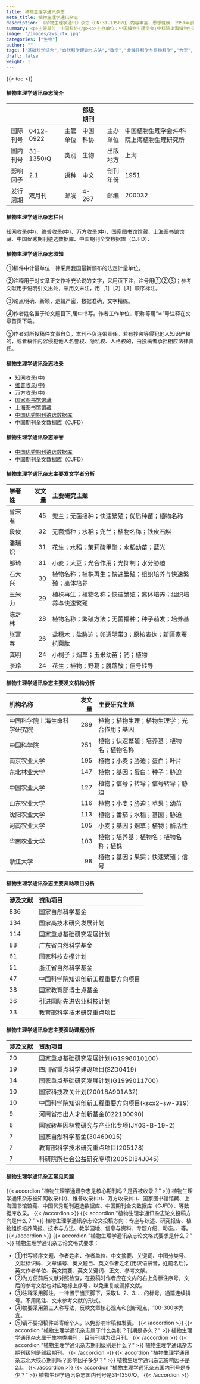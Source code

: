 ```yaml
---
title: 植物生理学通讯杂志
meta_title: 植物生理学通讯杂志
description: 《植物生理学通讯》杂志（CN:31-1350/Q）内容丰富、思想健康，1951年创刊，目前以双月刊形式发行，刊物对外积极扩大宣传，致力于提高杂志质量与影响。 《植物生理学通讯》现已更名为《植物生理学报》。
summary: <p>主管单位：中国科协</p><p>主办单位：中国植物生理学会;中科院上海植物生理研究所</p><p>发行级别：部级期刊</p><p>发行周期：双月刊</p>
image: "/images/zwslxtx.jpg"
categories: ["生物"]
author: ""
tags: ["基础科学综合","自然科学理论与方法","数学","非线性科学与系统科学","力学","物理学","生物学","天文学","自然地理学测绘学","气象学","海洋学","地质学","地球物理学","资源科学",]
draft: false
weight: 1
---
```


{{< toc >}}

#### 植物生理学通讯杂志简介
|               |                               |               | 部级期刊        |               |                           |
| ------------: | :---------------------------- | ------------: | :---------------------------- | ------------: | :------------------------ |
| 国际刊号      | 0412-0922   | 主管单位      | 中国科协     | 主办单位      | 中国植物生理学会;中科院上海植物生理研究所     |
| 国内刊号      | 31-1350/Q        | 类别          | 生物       | 出版地方      | 上海           |
| 影响因子      | 2.1        | 语种          | 中文             | 创刊年份      | 1951    |
| 发行周期      | 双月刊    | 邮发          | 4-267              | 邮编          | 200032      |

#### 植物生理学通讯杂志栏目
<span>知网收录(中)</span>、<span>维普收录(中)</span>、<span>万方收录(中)</span>、<span>国家图书馆馆藏</span>、<span>上海图书馆馆藏</span>、<span>中国优秀期刊遴选数据库</span>、<span>中国期刊全文数据库（CJFD）</span>、

#### 植物生理学通讯杂志须知
<p><p>
	①稿件中计量单位一律采用我国最新颁布的法定计量单位。
</p><p>
	②注释用于对文章正文作补充论说的文字，采用页下注，注号用①②③；参考文献用于说明引文出处，采用文末注，用［1］［2］［3］顺序标注。
</p><p>
	③论点明确、新颖，逻辑严密，数据准确，文字精练。
</p><p>
	④作者姓名置于论文题目下,居中书写。作者工作单位、职称等用“∗”号注释在文章首页下端。
</p><p>
	⑤作者对所投稿件文责自负，本刊不负连带责任。若有抄袭等侵犯他人知识产权的，或者稿件内容侵犯他人名誉权、隐私权、人格权的，由投稿者承担相应法律责任。
</p></p>


#### 植物生理学通讯杂志收录
<ul>
    <li class="inline-block">
        <a class="bg-theme-light hover:bg-primary dark:bg-darkmode-theme-light dark:hover:bg-darkmode-primary dark:hover:text-dark m-1 block rounded px-3 py-1 hover:text-white" href="#植物生理学通讯杂志收录">
        知网收录(中)
        </a>
    </li>
    <li class="inline-block">
        <a class="bg-theme-light hover:bg-primary dark:bg-darkmode-theme-light dark:hover:bg-darkmode-primary dark:hover:text-dark m-1 block rounded px-3 py-1 hover:text-white" href="#植物生理学通讯杂志收录">
        维普收录(中)
        </a>
    </li>
    <li class="inline-block">
        <a class="bg-theme-light hover:bg-primary dark:bg-darkmode-theme-light dark:hover:bg-darkmode-primary dark:hover:text-dark m-1 block rounded px-3 py-1 hover:text-white" href="#植物生理学通讯杂志收录">
        万方收录(中)
        </a>
    </li>
    <li class="inline-block">
        <a class="bg-theme-light hover:bg-primary dark:bg-darkmode-theme-light dark:hover:bg-darkmode-primary dark:hover:text-dark m-1 block rounded px-3 py-1 hover:text-white" href="#植物生理学通讯杂志收录">
        国家图书馆馆藏
        </a>
    </li>
    <li class="inline-block">
        <a class="bg-theme-light hover:bg-primary dark:bg-darkmode-theme-light dark:hover:bg-darkmode-primary dark:hover:text-dark m-1 block rounded px-3 py-1 hover:text-white" href="#植物生理学通讯杂志收录">
        上海图书馆馆藏
        </a>
    </li>
    <li class="inline-block">
        <a class="bg-theme-light hover:bg-primary dark:bg-darkmode-theme-light dark:hover:bg-darkmode-primary dark:hover:text-dark m-1 block rounded px-3 py-1 hover:text-white" href="#植物生理学通讯杂志收录">
        中国优秀期刊遴选数据库
        </a>
    </li>
    <li class="inline-block">
        <a class="bg-theme-light hover:bg-primary dark:bg-darkmode-theme-light dark:hover:bg-darkmode-primary dark:hover:text-dark m-1 block rounded px-3 py-1 hover:text-white" href="#植物生理学通讯杂志收录">
        中国期刊全文数据库（CJFD）
        </a>
    </li>
</ul>



#### 植物生理学通讯杂志荣誉
<ul>
    <li class="inline-block">
        <a class="bg-theme-light hover:bg-primary dark:bg-darkmode-theme-light dark:hover:bg-darkmode-primary dark:hover:text-dark m-1 block rounded px-3 py-1 hover:text-white" href="#植物生理学通讯杂志荣誉">
        中国优秀期刊遴选数据库
        </a>
    </li>
    <li class="inline-block">
        <a class="bg-theme-light hover:bg-primary dark:bg-darkmode-theme-light dark:hover:bg-darkmode-primary dark:hover:text-dark m-1 block rounded px-3 py-1 hover:text-white" href="#植物生理学通讯杂志荣誉">
        中国期刊全文数据库（CJFD）
        </a>
    </li>
</ul>





#### 植物生理学通讯杂志主要发文学者分析
| 学者姓                | 发文量                | 主要研究主题          |
| :------------         | --------------------: | :-------------------- |
| 曾宋君   | 45     | 兜兰；无菌播种；快速繁殖；优质种苗；植物名称 |
| 段俊   | 32     | 无菌播种；水稻；兜兰；植物名称；铁皮石斛 |
| 潘瑞炽   | 31     | 花生；水稻；茉莉酸甲酯；水稻幼苗；蓝光 |
| 邹琦   | 31     | 小麦；大豆；光合作用；光抑制；水分胁迫 |
| 石大兴   | 30     | 植物名称；植株再生；快速繁殖；组织培养与快速繁殖；离体培养 |
| 王米力   | 29     | 植株再生；植物名称；快速繁殖；离体培养；组织培养与快速繁殖 |
| 陈之林   | 28     | 植物名称；繁殖方法；无菌播种；种子萌发；培养基 |
| 张富春   | 26     | 盐穗木；盐胁迫；卵透明带3；原核表达；新疆家蚕抗菌肽 |
| 龚明   | 24     | 小桐子；烟草；玉米幼苗；钙；植物 |
| 李玲   | 24     | 花生；植物；野葛；脱落酸；信号转导 |




#### 植物生理学通讯杂志主要发文机构分析
| 机构名称              | 发文量                | 主要研究主题          |
| :------------         | --------------------: | :-------------------- |
| 中国科学院上海生命科学研究院   | 289     | 植物；植物生理；植物生理学；光合作用；基因 |
| 中国科学院   | 251     | 植物；快速繁殖；培养基；植物名；植物名称 |
| 南京农业大学   | 195     | 植物；小麦；胁迫；蛋白；叶片 |
| 东北林业大学   | 147     | 植物；基因；蛋白；种子；胁迫 |
| 中国农业大学   | 127     | 植物；信号；转导；信号转导；胁迫 |
| 山东农业大学   | 116     | 植物；小麦；胁迫；苹果；幼苗 |
| 沈阳农业大学   | 113     | 植物；番茄；水稻；基因；胁迫 |
| 河南农业大学   | 105     | 小麦；基因；烟草；植物；酶活性 |
| 华南农业大学   | 103     | 植物；培养基；植物名；植物名称；植株 |
| 浙江大学   | 98     | 植物；基因；果实；快速繁殖；信号 |




#### 植物生理学通讯杂志主要资助项目分析
| 涉及文献              | 资助项目              |
| :------------         | :-------------------- |
| 836   | 国家自然科学基金   |
| 134   | 国家高技术研究发展计划   |
| 114   | 国家重点基础研究发展计划   |
| 88   | 广东省自然科学基金   |
| 61   | 国家科技支撑计划   |
| 51   | 浙江省自然科学基金   |
| 47   | 中国科学院知识创新工程重要方向项目   |
| 38   | 国家教育部博士点基金   |
| 36   | 引进国际先进农业科技计划   |
| 33   | 教育部科学技术研究重点项目   |




#### 植物生理学通讯杂志主要资助课题分析
| 涉及文献              | 资助项目              |
| :------------         | :-------------------- |
| 20   | 国家重点基础研究发展计划(G1998010100)   |
| 19   | 四川省重点科学建设项目(SZD0419)   |
| 14   | 国家重点基础研究发展计划(G1999011700)   |
| 10   | 国家科技攻关计划(2001BA901A32)   |
| 10   | 中国科学院知识创新工程重要方向项目(kscx2-sw-319)   |
| 9   | 河南省杰出人才创新基金(022100090)   |
| 8   | 国家转基因植物研究与产业化专项(JY03-B-19-2)   |
| 7   | 国家自然科学基金(30460015)   |
| 7   | 教育部科学技术研究重点项目(205178)   |
| 7   | 科研院所社会公益研究专项(2005DIB4J045)   |



#### 植物生理学通讯杂志常见问题
{{< accordion "植物生理学通讯杂志是核心期刊吗？是否被收录？" >}}
植物生理学通讯杂志被知网收录(中)、维普收录(中)、万方收录(中)、国家图书馆馆藏、上海图书馆馆藏、中国优秀期刊遴选数据库、中国期刊全文数据库（CJFD）、等数据库收录。
{{< /accordion >}}
{{< accordion "植物生理学通讯杂志论文投稿方向是什么？" >}}
植物生理学通讯杂志论文投稿方向：专座与综述、研究报告、植物组织培养简报、技术与方法、教学园地、信息与资料、专题介绍、动态。、等。
{{< /accordion >}}
{{< accordion "植物生理学通讯杂志论文格式要求是什么？" >}}
植物生理学通讯杂志论文格式要求：
- ①书写顺序文题、作者姓名、作者单位、中文摘要、关键词、中图分类号、文献标识码、文章编号、英文题目、英文作者姓名(用汉语拼音，姓前名后)，英文作者单位、英文摘要、英文关键词、正文、参考文献。
- ②为方便前后文献对照检查，在投稿时作者应在文内的右上角标注序号，文后的参考文献也对应地标上序号，以免重复或漏掉文献。
- ③注释采用脚注，一律置于当页脚下，采取1、2、3……的标号，通篇连续排号。不用尾注、文末参考文献的形式。
- ④摘要采用第三人称写法，反映文章核心观点和创新观点，100-300字为宜。
- ⑤请不要把稿件邮寄给个人，以免影响审稿和发表。
{{< /accordion >}}
{{< accordion "植物生理学通讯杂志属于什么类别？刊期是多久？" >}}
植物生理学通讯杂志属于生物类期刊， 目前刊期为双月刊。
{{< /accordion >}}
{{< accordion "植物生理学通讯杂志期刊级别是什么？" >}}
植物生理学通讯杂志期刊级别是部级期刊。
{{< /accordion >}}
{{< accordion "植物生理学通讯杂志北大核心期刊吗？影响因子多少？" >}}
植物生理学通讯杂志影响因子是2.1。
{{< /accordion >}}
{{< accordion "植物生理学通讯杂志国内刊号是多少？" >}}
植物生理学通讯杂志国内刊号是31-1350/Q。
{{< /accordion >}}